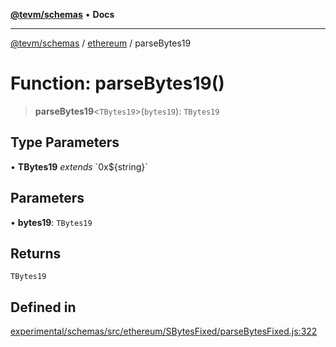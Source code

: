 [**@tevm/schemas**](../../README.md) • **Docs**

***

[@tevm/schemas](../../modules.md) / [ethereum](../README.md) / parseBytes19

# Function: parseBytes19()

> **parseBytes19**\<`TBytes19`\>(`bytes19`): `TBytes19`

## Type Parameters

• **TBytes19** *extends* \`0x$\{string\}\`

## Parameters

• **bytes19**: `TBytes19`

## Returns

`TBytes19`

## Defined in

[experimental/schemas/src/ethereum/SBytesFixed/parseBytesFixed.js:322](https://github.com/qbzzt/tevm-monorepo/blob/main/experimental/schemas/src/ethereum/SBytesFixed/parseBytesFixed.js#L322)
